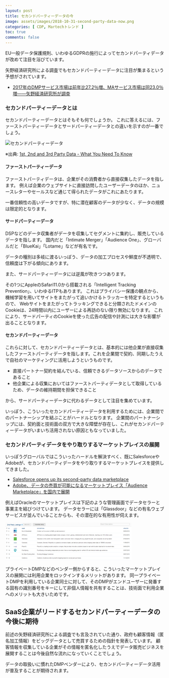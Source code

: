 ```yaml
---
layout: post
title: セカンドパーティーデータの今
image: assets/images/2018-10-31-second-party-data-now.png
categories: [ CDP, Martechトレンド ]
toc: true
comments: false
---
```

EU一般データ保護規則、いわゆるGDPRの施行によってセカンドパーティデータが改めて注目を浴びています。

矢野経済研究所による調査でもセカンドパーティーデータに注目が集まるという予想がされています。

- [2017年のDMPサービス市場は前年比27.2％増、MAサービス市場は同23.0％増――矢野経済研究所が調査](https://enterprisezine.jp/article/detail/10135)

### セカンドパーティーデータとは

セカンドパーティーデータとはそもそも何でしょうか。
これに答えるには、ファーストパーティーデータとサードパーティーデータとの違いを示すのが一番でしょう。

![セカンドパーティーデータ](https://smarketingcloud.com/wp-content/uploads/2018/01/second-party-data-800x481.png)

※出典: [1st, 2nd and 3rd Party Data - What You Need To Know](https://smarketingcloud.com/content/1st-2nd-3rd-party-data-need-know/)

#### ファーストパーティーデータ

ファーストパーティデータは、企業がその消費者から直接収集したデータを指します。
例えば企業のウェブサイトに直接訪問したユーザーデータのほか、ニュースレターやセールスなど通じて得られたデータがこれにあたります。

一番信頼性の高いデータですが、特に潜在顧客のデータが少なく、データの規模は限定的となります。

#### サードパーティーデータ

DSPなどのデータ収集者がデータを収集してセグメントに集約し、販売しているデータを指します。
国内だと「Intimate Merger」「Audience One」、グローバルだと「BlueKai」「Lotame」などが有名です。

データの種別は多岐に渡るいっぽう、データの加工プロセスや鮮度が不透明で、信頼度は下がる傾向にあります。

また、サードパーティーデータには逆風が吹きつつあります。

その1つにAppleのSafari11.0から搭載される「Intelligent Tracking Prevention」、いわゆるITPもあります。
これはプライバシー保護の観点から、機械学習を用いてサイトをまたがって追いかけるトラッカーを特定するというもので、
Webサイトをまたがってトラッキングできると分類されたドメインのCookieは、24時間以内にユーザーによる再訪のない限り無効になります。
これにより、サードパーティのCookieを使った広告の配信や計測には大きな影響が出ることとなります。

#### セカンドパーティーデータ

これらに対して、セカンドパーティーデータとは、基本的には他企業が直接収集したファーストパーティデータを指します。これを企業間で契約、同期したうえで自社のマーケティングに活用しようというものです。

- 直接パートナー契約を結んでいる、信頼できるデータソースからのデータであること
- 他企業による収集においてはファーストパーティデータとして取得しているため、データの維持期間を担保できること

から、サードパーティーデータに代わるデータとして注目を集めています。

いっぽう、こういったセカンドパーティーデータを利用するためには、企業間でのパートナーシップを結ぶことがハードルとなります。
企業間のパートナーシップには、契約面と技術面の双方で大きな障壁が存在し、これがセカンドパーティーデータがいまいち活用されない原因ともなっていました。

### セカンドパーティデータをやり取りするマーケットプレイスの展開

いっぽうグローバルではこういったハードルを解決すべく、既にSalesforceやAdobeが、セカンドパーティデータをやり取りするマーケットプレイスを提供してきました。

- [Salesforce opens up its second-party data marketplace](https://martechtoday.com/salesforce-opens-second-party-data-marketplace-204717)
- [Adobe、データの売買が可能になるマーケットプレイス「Audience Marketplace」を国内で展開](https://japan.cnet.com/article/35122680/)

例えばOracleのマーケットプレイスは下記のような管理画面でデータセラーと事業主を結びつけています。
データセラーには「Glassdoor」などの有名ウェブサービスが並んでいることからも、その潜在的な有用性が伺えます。

![Oracle Market Place](/assets/images/2018-10-31-second-party-data-now2.png)

プライベートDMPなどのベンダー側からすると、こういったマーケットプレイスの展開には利用企業をロックインするメリットがあります。
同一プライベートDMPを利用している企業同士に対して、そのDMPがエンドユーザーに発番する固有の識別番号をキーにして非個人情報を共有することは、技術面で利用企業へのメリットも大きいためです。

## SaaS企業がリードするセカンドパーティーデータの今後に期待

前述の矢野経済研究所による調査でも言及されていた通り、政府も顧客情報（匿名加工情報）をビッグデータとして売買するための指針を発表しています。
顧客情報を収集している企業がその情報を匿名化したうえでデータ販売ビジネスを展開することは今後自然な流れになっていくことでしょう。

データの取扱いに慣れたDMPベンダーにより、セカンドパーティーデータ活用が普及することが期待されます。
